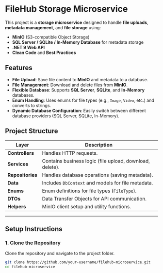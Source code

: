 # FileHub Storage Microservice

This project is a **storage microservice** designed to handle **file uploads**, **metadata management**, and **file storage** using:

- **MinIO** (S3-compatible Object Storage)
- **SQL Server / SQLite / In-Memory Database** for metadata storage
- **.NET 9 Web API**
- **Clean Code** and **Best Practices**

## Features

- **File Upload**: Save file content to **MinIO** and metadata to a database.
- **File Management**: Download and delete files from **MinIO**.
- **Flexible Database**: Supports **SQL Server**, **SQLite**, and **In-Memory** databases.
- **Enum Handling**: Uses enums for file types (e.g., `Image`, `Video`, etc.) and converts to strings.
- **Dynamic Database Configuration**: Easily switch between different database providers (SQL Server, SQLite, In-Memory).

## Project Structure

| Layer               | Description                                |
|---------------------|--------------------------------------------|
| **Controllers**      | Handles HTTP requests.                    |
| **Services**         | Contains business logic (file upload, download, delete). |
| **Repositories**     | Handles database operations (saving metadata). |
| **Data**             | Includes `DbContext` and models for file metadata. |
| **Enums**            | Enum definitions for file types (`FileType`). |
| **DTOs**             | Data Transfer Objects for API communication. |
| **Helpers**          | MinIO client setup and utility functions. |

---

## Setup Instructions

### 1. Clone the Repository

Clone the repository and navigate to the project folder.

```bash
git clone https://github.com/your-username/filehub-microservice.git
cd filehub-microservice
